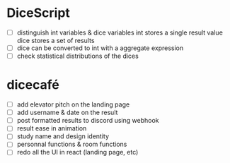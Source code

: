 # DiceScript

- [ ] distinguish int variables & dice variables
      int stores a single result value
      dice stores a set of results
- [ ] dice can be converted to int with a aggregate expression
- [ ] check statistical distributions of the dices

# dicecafé

- [ ] add elevator pitch on the landing page
- [ ] add username & date on the result
- [ ] post formatted results to discord using webhook
- [ ] result ease in animation
- [ ] study name and design identity
- [ ] personnal functions & room functions
- [ ] redo all the UI in react (landing page, etc)
